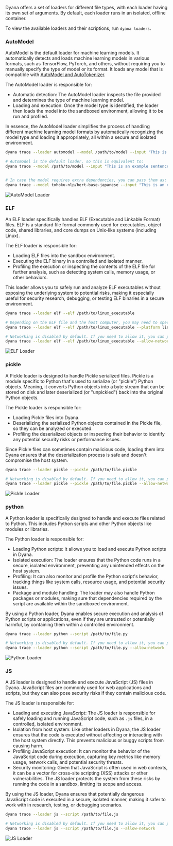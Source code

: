 Dyana offers a set of loaders for different file types, with each loader having its own set of arguments. By default, each loader runs in an isolated, offline container.

To view the available loaders and their scriptions, run `dyana loaders`.

### AutoModel

AutoModel is the default loader for machine learning models. It automatically detects and loads machine learning models in various formats, such as TensorFlow, PyTorch, and others, without requiring you to manually specify the type of model or its format. It loads any model that is compatible with [AutoModel and AutoTokenizer](https://huggingface.co/transformers/v3.0.2/model_doc/auto.html).

The AutoModel loader is responsible for:

* Automatic detection: The AutoModel loader inspects the file provided and determines the type of machine learning model.
* Loading and execution: Once the model type is identified, the loader then loads the model into the sandboxed environment, allowing it to be run and profiled.

In essence, the AutoModel loader simplifies the process of handling different machine learning model formats by automatically recognizing the model type and loading it appropriately, all within a secure and isolated environment.

```bash
dyana trace --loader automodel --model /path/to/model --input "This is an example sentence."

# Automodel is the default loader, so this is equivalent to:
dyana trace --model /path/to/model --input "This is an example sentence."


# In case the model requires extra dependencies, you can pass them as:
dyana trace --model tohoku-nlp/bert-base-japanese --input "This is an example sentence." --extra-requirements "protobuf fugashi ipadic"
```

![AutoModel Loader](assets/loader-automodel.png)

### ELF

An ELF loader specifically handles ELF (Executable and Linkable Format) files. ELF is a standard file format commonly used for executables, object code, shared libraries, and core dumps on Unix-like systems (including Linux).

The ELF loader is responsible for:

* Loading ELF files into the sandbox environment.
* Executing the ELF binary in a controlled and isolated manner.
* Profiling the execution or inspecting the contents of the ELF file for further analysis, such as detecting system calls, memory usage, or other behaviors.

This loader allows you to safely run and analyze ELF executables without exposing the underlying system to potential risks, making it especially useful for security research, debugging, or testing ELF binaries in a secure environment.

```bash
dyana trace --loader elf --elf /path/to/linux_executable

# Depending on the ELF file and the host computer, you may need to specify a different platform:
dyana trace --loader elf --elf /path/to/linux_executable --platform linux/amd64

# Networking is disabled by default. If you need to allow it, you can pass the --allow-network flag:
dyana trace --loader elf --elf /path/to/linux_executable --allow-network
```

![ELF Loader](assets/loader-elf.png)

### pickle

A Pickle loader is designed to handle Pickle serialized files. Pickle is a module specific to Python that's used to serialize (or "pickle") Python objects. Meaning, it converts Python objects into a byte stream that can be stored on disk and later deserialized (or "unpickled") back into the original Python objects.

The Pickle loader is responsible for:

* Loading Pickle files into Dyana.
* Deserializing the serialized Python objects contained in the Pickle file, so they can be analyzed or executed.
* Profiling the deserialized objects or inspecting their behavior to identify any potential security risks or performance issues.

Since Pickle files can sometimes contain malicious code, loading them into Dyana ensures that the deserialization process is safe and doesn't compromise the host system.

```bash
dyana trace --loader pickle --pickle /path/to/file.pickle

# Networking is disabled by default. If you need to allow it, you can pass the --allow-network flag:
dyana trace --loader pickle --pickle /path/to/file.pickle --allow-network
```

![Pickle Loader](assets/loader-pickle.png)

### python

A Python loader is specifically designed to handle and execute files related to Python. This includes Python scripts and other Python objects like modules or libraries.

The Python loader is responsible for:

* Loading Python scripts: It allows you to load and execute Python scripts in Dyana.
* Isolated execution: The loader ensures that the Python code runs in a secure, isolated environment, preventing any unintended effects on the host system.
* Profiling: It can also monitor and profile the Python script's behavior, tracking things like system calls, resource usage, and potential security issues.
* Package and module handling: The loader may also handle Python packages or modules, making sure that dependencies required by the script are available within the sandboxed environment.

By using a Python loader, Dyana enables secure execution and analysis of Python scripts or applications, even if they are untrusted or potentially harmful, by containing them within a controlled environment.

```bash
dyana trace --loader python --script /path/to/file.py

# Networking is disabled by default. If you need to allow it, you can pass the --allow-network flag:
dyana trace --loader python --script /path/to/file.py --allow-network
```

![Python Loader](assets/loader-python.png)

### JS

A JS loader is designed to handle and execute JavaScript (JS) files in Dyana. JavaScript files are commonly used for web applications and scripts, but they can also pose security risks if they contain malicious code.

The JS loader is responsible for:

* Loading and executing JavaScript: The JS loader is responsible for safely loading and running JavaScript code, such as `.js` files, in a controlled, isolated environment.
* Isolation from host system: Like other loaders in Dyana, the JS loader ensures that the code is executed without affecting or interacting with the host system directly. This prevents malicious or buggy scripts from causing harm.
* Profiling JavaScript execution: It can monitor the behavior of the JavaScript code during execution, capturing key metrics like memory usage, network calls, and potential security threats.
* Security monitoring: Given that JavaScript is often used in web contexts, it can be a vector for cross-site scripting (XSS) attacks or other vulnerabilities. The JS loader protects the system from these risks by running the code in a sandbox, limiting its scope and access.

By using the JS loader, Dyana ensures that potentially dangerous JavaScript code is executed in a secure, isolated manner, making it safer to work with in research, testing, or debugging scenarios.

```bash
dyana trace --loader js --script /path/to/file.js

# Networking is disabled by default. If you need to allow it, you can pass the --allow-network flag:
dyana trace --loader js --script /path/to/file.js --allow-network
```
![JS Loader](assets/loader-js.png)